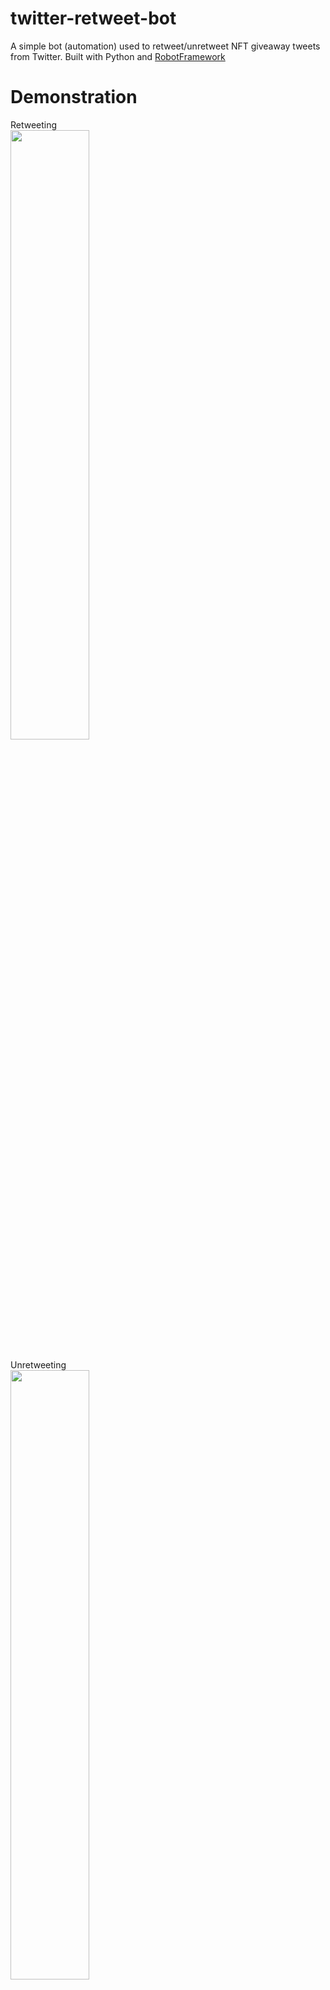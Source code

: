 # twitter-retweet-bot
 A simple bot (automation) used to retweet/unretweet NFT giveaway tweets from Twitter. Built with Python and [RobotFramework](https://robotframework.org/)

# Demonstration
Retweeting
<br>
<img src="https://user-images.githubusercontent.com/28771440/234232221-21fdf549-41e8-4b17-ad2d-699f5b3b1977.gif" width="50%" height="50%"/>
<br><br>
Unretweeting
<br>
<img src="https://user-images.githubusercontent.com/28771440/234232249-b9b05990-cd83-4b37-8c4f-34fb7ea2132b.gif" width="50%" height="50%"/>


# How to use 
 1. Open `variables.py` and fill up the necessary information (`DRIVER`, `USER_DATA`, `PROFILE`, `TEXT`, `USER`) according to what you want to require
 2. The executables are `retweet.bat`(to retweet) and `unretweet.bat`(to unretweet)
 3. Simply launch either of the `.bat` file by double clicking it, and copy-paste the link to the tweet (CTRL+C on browser, right click to paste when you open the terminal/command prompt) 

# Notes
 1. We're using Microsoft Edge as the browser to run the twitter bot. Hence, if you're using MS Edge as your primary browser, it will likely not work. A solution would either be change your primary browser to Google Chrome, Mozilla Firefox, etc. (easier) or change the code to launch in the 2 browser mentioned prevously (harder)
 2. Please download the [Microsoft Edge driver](https://developer.microsoft.com/en-us/microsoft-edge/tools/webdriver/). Do also check if your Microsoft Edge browser matches the driver that you download. To check your MS Edge browser version, enter `edge://settings/help`
 This bot is still in its early stage and has some limitations, so do feel free to give feedback on bugs or what can be improved!
 3. When running this program, Microsoft Edge cannot be running in the background because it will cause an error like (msedge.exe is no longer running, so msedgedriver is assuming that msedge has crashed). To resolve this issue, open `Task Manager`, find the Microsoft Edge program that's running in the background processes and end it
 4. There are some edge cases that will cause this automation to not work (For example, if your comments are like 1 year ago in the comment section). I will be working on it to possibly find a solution!
 5. This automation is optimized for desktop use!
 6. Whether the program fails, 2 `.html` (log, report) and 1 `.xml` (output) file will be generated. Don't worry about it as it's generated to show you where and why the program has failed
 7. If you get the following error `Message: session not created: This version of Microsoft Edge WebDriver only supports Microsoft Edge version XXX. Current browser version is 134.0.3124.72`, download the necessary driver and replace the `msedgedriver.exe` where it's stored. For me, I stored in under my python installation(`C:\Users\<Current-user>\AppData\Local\Programs\Python\<Python-version>`)
 8. Please note that you have to open MS Edge, log into your Twitter account, and sync your information to run this program successfully (you only have to do this once for the first time)
 9. To retweet with a comment, the format should be <linkToTweet> <comment> (with a spacing in between)

# Installation
1. Navigate to the root of this folder (Should be something like `pathToDirectory/twitter-retweet-bot`)
2. Open up command prompt and enter `pip install -r requirements.txt` to install all the necessary dependencies (for now it's just the robotframework-seleniumlibrary)

# Variables.py
1. For the `DRIVER` field, you should place your Microsoft Edge driver in the same folder where your Python is installed. If you have multiple versions installed, you will have to identify the version that's being used whether the program executes. (I believe you can verify this through checking your environment variables)
2. For the `USER DATA` field, your Microsoft Edge profile should be located in this directory `C:\Users\<Current-user>\AppData\Local\Microsoft\Edge\User Data\Default`
3. For the `USER` field, it should be your twitter handle without the `@`
